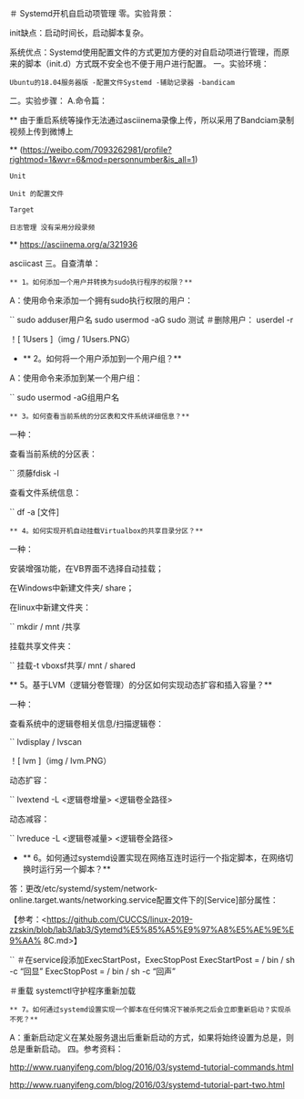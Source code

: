 ＃ Systemd开机自启动项管理
零。实验背景：

init缺点：启动时间长，启动脚本复杂。

系统优点：Systemd使用配置文件的方式更加方便的对自启动项进行管理，而原来的脚本（init.d）方式既不安全也不便于用户进行配置。
一。实验环境：

    Ubuntu的18.04服务器版 -配置文件Systemd -辅助记录器 -bandicam

二。实验步骤：
A.命令篇：

** 由于重启系统等操作无法通过asciinema录像上传，所以采用了Bandciam录制视频上传到微博上

** (https://weibo.com/7093262981/profile?rightmod=1&wvr=6&mod=personnumber&is_all=1)

    Unit

    Unit 的配置文件

    Target

    日志管理 没有采用分段录频

** https://asciinema.org/a/321936

asciicast
三。自查清单：

    ** 1。如何添加一个用户并转换为sudo执行程序的权限？**

A：使用命令来添加一个拥有sudo执行权限的用户：

`` sudo adduser用户名 sudo usermod -aG sudo 测试 ＃删除用户： userdel -r


！[ 1Users ]（img / 1Users.PNG）

-  ** 2。如何将一个用户添加到一个用户组？**

A：使用命令来添加到某一个用户组：

``
sudo usermod -aG组用户名

    ** 3。如何查看当前系统的分区表和文件系统详细信息？**

一种：

查看当前系统的分区表：

`` 须藤fdisk -l

查看文件系统信息：

``
 df -a [文件]

    ** 4。如何实现开机自动挂载Virtualbox的共享目录分区？**

一种：

安装增强功能，在VB界面不选择自动挂载；

在Windows中新建文件夹/ share；

在linux中新建文件夹：

`` mkdir / mnt /共享


挂载共享文件夹：

``
挂载-t vboxsf共享/ mnt / shared

** 5。基于LVM（逻辑分卷管理）的分区如何实现动态扩容和插入容量？**

一种：

查看系统中的逻辑卷相关信息/扫描逻辑卷：

`` lvdisplay / lvscan


！[ lvm ]（img / lvm.PNG）

动态扩容：

``
 lvextend -L <逻辑卷增量>  <逻辑卷全路径>

动态减容：

`` lvreduce -L <逻辑卷减量> <逻辑卷全路径>


-  ** 6。如何通过systemd设置实现在网络互连时运行一个指定脚本，在网络切换时运行另一个脚本？**

答：更改/etc/systemd/system/network-online.target.wants/networking.service配置文件下的[Service]部分属性：

【参考：<https://github.com/CUCCS/linux-2019-zzskin/blob/lab3/lab3/Sytemd%E5%85%A5%E9%97%A8%E5%AE%9E%E9%AA% 8C.md>】

``
＃在service段添加ExecStartPost，ExecStopPost
ExecStartPost = / bin / sh -c “回显”
ExecStopPost = / bin / sh -c “回声”

＃重载
systemctl守护程序重新加载

    ** 7。如何通过systemd设置实现一个脚本在任何情况下被杀死之后会立即重新启动？实现杀不死？**

A：重新启动定义在某处服务退出后重新启动的方式，如果将始终设置为总是，则总是重新启动。
四。参考资料：

http://www.ruanyifeng.com/blog/2016/03/systemd-tutorial-commands.html

http://www.ruanyifeng.com/blog/2016/03/systemd-tutorial-part-two.html
